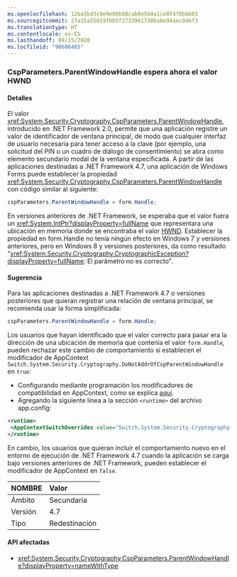 ```yaml
---
ms.openlocfilehash: 12ba3bd3c9e9e00b88cab0e568a1ce0f4f8bbb05
ms.sourcegitcommit: 27a15a55019f6b5f2733961738babe94aec0def3
ms.translationtype: HT
ms.contentlocale: es-ES
ms.lasthandoff: 09/15/2020
ms.locfileid: "90606485"
---
```

### <a name="cspparametersparentwindowhandle-now-expects-hwnd-value"></a>CspParameters.ParentWindowHandle espera ahora el valor HWND

#### <a name="details"></a>Detalles

El valor <xref:System.Security.Cryptography.CspParameters.ParentWindowHandle>, introducido en .NET Framework 2.0, permite que una aplicación registre un valor de identificador de ventana principal, de modo que cualquier interfaz de usuario necesaria para tener acceso a la clave (por ejemplo, una solicitud del PIN o un cuadro de diálogo de consentimiento) se abra como elemento secundario modal de la ventana especificada. A partir de las aplicaciones destinadas a .NET Framework 4.7, una aplicación de Windows Forms puede establecer la propiedad <xref:System.Security.Cryptography.CspParameters.ParentWindowHandle> con código similar al siguiente:

```csharp
cspParameters.ParentWindowHandle = form.Handle;
```

En versiones anteriores de .NET Framework, se esperaba que el valor fuera un <xref:System.IntPtr?displayProperty=fullName> que representara una ubicación en memoria donde se encontraba el valor [HWND](/windows/desktop/WinProg/windows-data-types#HWND). Establecer la propiedad en form.Handle no tenía ningún efecto en Windows 7 y versiones anteriores, pero en Windows 8 y versiones posteriores, da como resultado &quot;<xref:System.Security.Cryptography.CryptographicException?displayProperty=fullName>: El parámetro no es correcto&quot;.

#### <a name="suggestion"></a>Sugerencia

Para las aplicaciones destinadas a .NET Framework 4.7 o versiones posteriores que quieran registrar una relación de ventana principal, se recomienda usar la forma simplificada:

```csharp
cspParameters.ParentWindowHandle = form.Handle;
```

Los usuarios que hayan identificado que el valor correcto para pasar era la dirección de una ubicación de memoria que contenía el valor `form.Handle`, pueden rechazar este cambio de comportamiento si establecen el modificador de AppContext `Switch.System.Security.Cryptography.DoNotAddrOfCspParentWindowHandle` en `true`:

- Configurando mediante programación los modificadores de compatibilidad en AppContext, como se explica [aquí](https://devblogs.microsoft.com/dotnet/net-announcements-at-build-2015/#dotnet46).
- Agregando la siguiente línea a la sección `<runtime>` del archivo app.config:

```xml
<runtime>
 <AppContextSwitchOverrides value="Switch.System.Security.Cryptography.DoNotAddrOfCspParentWindowHandle=true"/>
</runtime>
```

En cambio, los usuarios que quieran incluir el comportamiento nuevo en el entorno de ejecución de .NET Framework 4.7 cuando la aplicación se carga bajo versiones anteriores de .NET Framework, pueden establecer el modificador de AppContext en `false`.

| NOMBRE    | Valor       |
|:--------|:------------|
| Ámbito   | Secundaria       |
| Versión | 4.7         |
| Tipo    | Redestinación |

#### <a name="affected-apis"></a>API afectadas

- <xref:System.Security.Cryptography.CspParameters.ParentWindowHandle?displayProperty=nameWithType>

